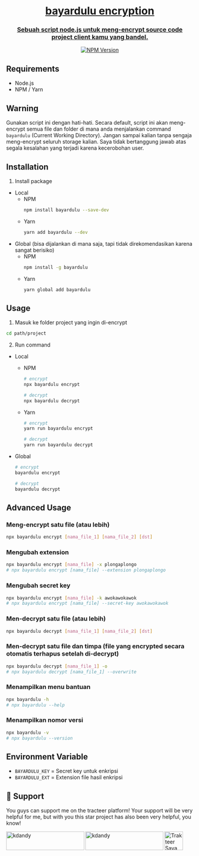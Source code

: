 <p align="center">
  <a href="https://nextjs.org">
    <picture>
      <source media="(prefers-color-scheme: dark)" srcset="https://i.pinimg.com/236x/0b/ad/9a/0bad9ac6069bb024d04023fe0370a812.jpg">
    </picture>
    <h1 align="center">bayardulu encryption</h1>
    <h3 align="center">Sebuah script node.js untuk meng-encrypt source code project client kamu yang bandel.</h3>
  </a>
</p>

<p align=center>
  <a href="https://www.npmjs.com/package/bayardulu"><img src="https://badge.fury.io/js/bayardulu.png" alt="NPM Version"/><a>
</p>

## Requirements

- Node.js
- NPM / Yarn

## Warning

Gunakan script ini dengan hati-hati.
Secara default, script ini akan meng-encrypt semua file dan folder di mana anda menjalankan command `bayardulu` (Current Working Directory).
Jangan sampai kalian tanpa sengaja meng-encrypt seluruh storage kalian.
Saya tidak bertanggung jawab atas segala kesalahan yang terjadi karena kecerobohan user.

## Installation

1. Install package

- Local
  - NPM
    ```bash
    npm install bayardulu --save-dev
    ```
  - Yarn
    ```bash
    yarn add bayardulu --dev
    ```
- Global (bisa dijalankan di mana saja, tapi tidak direkomendasikan karena sangat berisiko)
  - NPM
    ```bash
    npm install -g bayardulu
    ```
  - Yarn
    ```bash
    yarn global add bayardulu
    ```

## Usage

1. Masuk ke folder project yang ingin di-encrypt

```bash
cd path/project
```

2. Run command

- Local

  - NPM

    ```bash
    # encrypt
    npx bayardulu encrypt

    # decrypt
    npx bayardulu decrypt
    ```

  - Yarn

    ```bash
    # encrypt
    yarn run bayardulu encrypt

    # decrypt
    yarn run bayardulu decrypt
    ```

- Global

  ```bash
  # encrypt
  bayardulu encrypt

  # decrypt
  bayardulu decrypt
  ```

## Advanced Usage

### Meng-encrypt satu file (atau lebih)

```bash
npx bayardulu encrypt [nama_file_1] [nama_file_2] [dst]
```

### Mengubah extension

```bash
npx bayardulu encrypt [nama_file] -x plongaplongo
# npx bayardulu encrypt [nama_file] --extension plongaplongo
```

### Mengubah secret key

```bash
npx bayardulu encrypt [nama_file] -k awokawokawok
# npx bayardulu encrypt [nama_file] --secret-key awokawokawok
```

### Men-decrypt satu file (atau lebih)

```bash
npx bayardulu decrypt [nama_file_1] [nama_file_2] [dst]
```

### Men-decrypt satu file dan timpa (file yang encrypted secara otomatis terhapus setelah di-decrypt)

```bash
npx bayardulu decrypt [nama_file_1] -o
# npx bayardulu decrypt [nama_file_1] --overwrite
```

### Menampilkan menu bantuan

```bash
npx bayardulu -h
# npx bayardulu --help
```

### Menampilkan nomor versi

```bash
npx bayardulu -v
# npx bayardulu --version
```

## Environment Variable

- `BAYARDULU_KEY` = Secret key untuk enkripsi
- `BAYARDULU_EXT` = Extension file hasil enkripsi

<h2 id="support">💌 Support</h2>

You guys can support me on the tracteer platform! Your support will be very helpful for me, but with you this star project has also been very helpful, you know!

<p></p>

<a href="https://trakteer.id/kdandy" target="_blank"><img id="wse-buttons-preview" src="https://cdn.trakteer.id/images/embed/trbtn-red-5.png" height="50" style="border:0px;height:50px;" alt="Trakteer Saya"></a><a href="https://www.buymeacoffee.com/kdandy"> <img align="left" src="https://cdn.buymeacoffee.com/buttons/v2/default-yellow.png" height="50" width="210" alt="kdandy" /></a><a href="https://ko-fi.com/kdandy"> <img align="left" src="https://cdn.ko-fi.com/cdn/kofi3.png?v=3" height="50" width="210" alt="kdandy" /></a><p></p>
